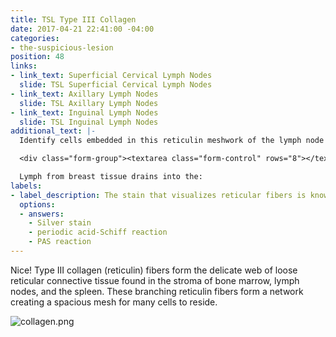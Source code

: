 ```yaml
---
title: TSL Type III Collagen
date: 2017-04-21 22:41:00 -04:00
categories:
- the-suspicious-lesion
position: 48
links:
- link_text: Superficial Cervical Lymph Nodes
  slide: TSL Superficial Cervical Lymph Nodes
- link_text: Axillary Lymph Nodes
  slide: TSL Axillary Lymph Nodes
- link_text: Inguinal Lymph Nodes
  slide: TSL Inguinal Lymph Nodes
additional_text: |-
  Identify cells embedded in this reticulin meshwork of the lymph node and indicate their functional significance to the body. *(List as many as you can, I came up with 6 different cell types)*.

  <div class="form-group"><textarea class="form-control" rows="8"></textarea></div>

  Lymph from breast tissue drains into the:
labels:
- label_description: The stain that visualizes reticular fibers is known as ____________________.
  options:
  - answers:
    - Silver stain
    - periodic acid-Schiff reaction
    - PAS reaction
---
```


Nice! Type III collagen (reticulin) fibers form the delicate web of loose reticular connective tissue found in the stroma of bone marrow, lymph nodes, and the spleen. These branching reticulin fibers form a network creating a spacious mesh for many cells to reside.

![collagen.png](/uploads/collagen.png)